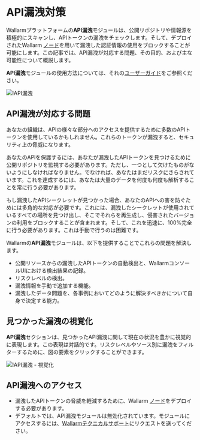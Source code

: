 # API漏洩対策

Wallarmプラットフォームの**API漏洩**モジュールは、公開リポジトリや情報源を積極的にスキャンし、APIトークンの漏洩をチェックします。そして、デプロイされたWallarm [ノード](../installation/supported-deployment-options.md)を用いて漏洩した認証情報の使用をブロックすることが可能にします。この記事では、API漏洩が対応する問題、その目的、および主な可能性について概説します。

**API漏洩**モジュールの使用方法については、それの[ユーザーガイド](../user-guides/api-leaks.md)をご参照ください。

![!API漏洩](../images/about-wallarm-waf/api-leaks/api-leaks.png)

## API漏洩が対応する問題

あなたの組織は、APIの様々な部分へのアクセスを提供するために多数のAPIトークンを使用しているかもしれません。これらのトークンが漏洩すると、セキュリティ上の脅威になります。

あなたのAPIを保護するには、あなたが漏洩したAPIトークンを見つけるために公開リポジトリを監視する必要があります。ただし、一つとして欠けたものがないようにしなければなりません。でなければ、あなたはまだリスクにさらされています。これを達成するには、あなたは大量のデータを何度も何度も解析することを常に行う必要があります。

もし漏洩したAPIシークレットが見つかった場合、あなたのAPIへの害を防ぐためには多角的な対応が必要です。これには、漏洩したシークレットが使用されているすべての場所を見つけ出し、そこでそれらを再生成し、侵害されたバージョンの利用をブロックすることが含まれます。そして、これを迅速に、100%完全に行う必要があります。これは手動で行うのは困難です。

Wallarmの**API漏洩**モジュールは、以下を提供することでこれらの問題を解決します。

* 公開リソースからの漏洩したAPIトークンの自動検出と、WallarmコンソールUIにおける検出結果の記録。
* リスクレベルの検出。
* 漏洩情報を手動で追加する機能。
* 漏洩したデータ問題を、各事例においてどのように解決すべきかについて自身で決定する能力。

## 見つかった漏洩の視覚化

**API漏洩**セクションは、見つかったAPI漏洩に関して現在の状況を豊かに視覚的に表現します。この表現は対話的です。リスクレベルやソース別に漏洩をフィルターするために、図の要素をクリックすることができます。

![!API漏洩 - 視覚化](../images/about-wallarm-waf/api-leaks/api-leaks-visual.png)

## API漏洩へのアクセス

* 漏洩したAPIトークンの脅威を軽減するために、Wallarm [ノード](../user-guides/nodes/nodes.md)をデプロイする必要があります。
* デフォルトでは、API漏洩モジュールは無効化されています。モジュールにアクセスするには、[Wallarmテクニカルサポート](mailto:support@wallarm.com)にリクエストを送ってください。
